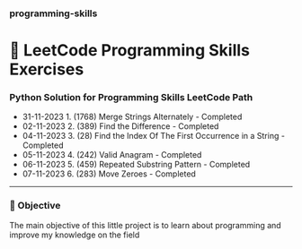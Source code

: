 ### programming-skills
# 💙 LeetCode Programming Skills Exercises
### Python Solution for Programming Skills LeetCode Path

- 31-11-2023 1. (1768) Merge Strings Alternately - Completed
- 02-11-2023 2. (389) Find the Difference - Completed
- 04-11-2023 3. (28) Find the Index Of The First Occurrence in a String - Completed
- 05-11-2023 4. (242) Valid Anagram - Completed
- 06-11-2023 5. (459) Repeated Substring Pattern - Completed
- 07-11-2023 6. (283) Move Zeroes - Completed
---

### 🎯 Objective
The main objective of this little project is to learn about programming and improve my knowledge on the field
